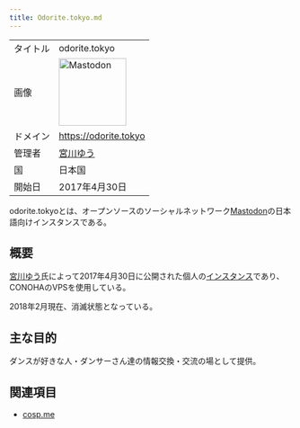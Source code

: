 ```yaml
---
title: Odorite.tokyo.md
---
```

<div>

|          |                                                                                                                                                                                                                                                                                                        |
|----------|--------------------------------------------------------------------------------------------------------------------------------------------------------------------------------------------------------------------------------------------------------------------------------------------------------|
| タイトル | odorite.tokyo                                                                                                                                                                                                                                                                                          |
| 画像     | [<img src="/images/thumb/0/00/Mastodon_logo.png/120px-Mastodon_logo.png" srcset="/images/thumb/0/00/Mastodon_logo.png/180px-Mastodon_logo.png 1.5x, /images/0/00/Mastodon_logo.png 2x" width="120" height="120" alt="Mastodon" />](/%E3%83%95%E3%82%A1%E3%82%A4%E3%83%AB:Mastodon_logo.png "Mastodon") |
| ドメイン | <a href="https://odorite.tokyo" rel="nofollow">https://odorite.tokyo</a>                                                                                                                                                                                                                               |
| 管理者   | <a href="https://odorite.tokyo/@miyagawayuu" rel="nofollow">宮川ゆう</a>                                                                                                                                                                                                                               |
| 国       | 日本国                                                                                                                                                                                                                                                                                                 |
| 開始日   | 2017年4月30日                                                                                                                                                                                                                                                                                          |

odorite.tokyoとは、オープンソースのソーシャルネットワーク[Mastodon](/Mastodon "Mastodon")の日本語向けインスタンスである。

## 概要

[宮川ゆう](/%E5%AE%AE%E5%B7%9D%E3%82%86%E3%81%86 "宮川ゆう (存在しないページ)")氏によって2017年4月30日に公開された個人の[インスタンス](/%E3%82%A4%E3%83%B3%E3%82%B9%E3%82%BF%E3%83%B3%E3%82%B9 "インスタンス")であり、CONOHAのVPSを使用している。

2018年2月現在、消滅状態となっている。

## 主な目的

ダンスが好きな人・ダンサーさん達の情報交換・交流の場として提供。

## 関連項目

-   [cosp.me](/Cosp.me "Cosp.me")

</div>
